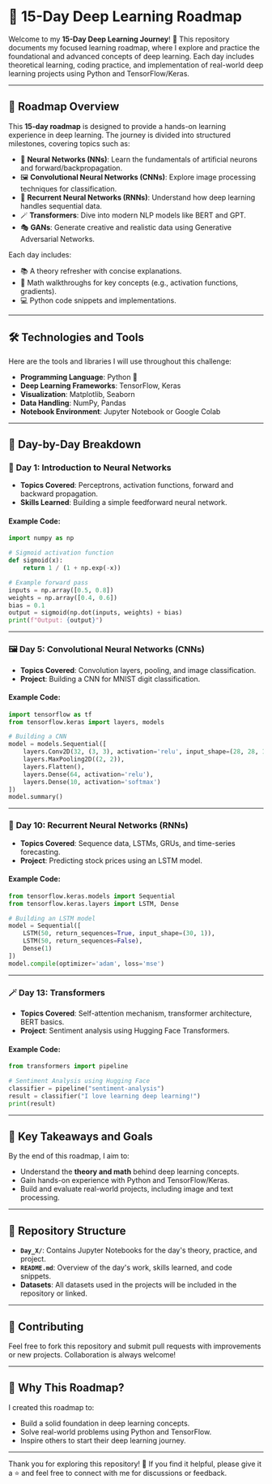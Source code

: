 
# 🚀 15-Day Deep Learning Roadmap

Welcome to my **15-Day Deep Learning Journey**! 🌟 This repository documents my focused learning roadmap, where I explore and practice the foundational and advanced concepts of deep learning. Each day includes theoretical learning, coding practice, and implementation of real-world deep learning projects using Python and TensorFlow/Keras.

---

## 📅 Roadmap Overview

This **15-day roadmap** is designed to provide a hands-on learning experience in deep learning. The journey is divided into structured milestones, covering topics such as:

- 🤖 **Neural Networks (NNs)**: Learn the fundamentals of artificial neurons and forward/backpropagation.  
- 🖼️ **Convolutional Neural Networks (CNNs)**: Explore image processing techniques for classification.  
- 🔁 **Recurrent Neural Networks (RNNs)**: Understand how deep learning handles sequential data.  
- 🪄 **Transformers**: Dive into modern NLP models like BERT and GPT.  
- 🎭 **GANs**: Generate creative and realistic data using Generative Adversarial Networks.

Each day includes:

- 📚 A theory refresher with concise explanations.  
- 🔢 Math walkthroughs for key concepts (e.g., activation functions, gradients).  
- 💻 Python code snippets and implementations.  

---

## 🛠️ Technologies and Tools

Here are the tools and libraries I will use throughout this challenge:

- **Programming Language**: Python 🐍  
- **Deep Learning Frameworks**: TensorFlow, Keras  
- **Visualization**: Matplotlib, Seaborn  
- **Data Handling**: NumPy, Pandas  
- **Notebook Environment**: Jupyter Notebook or Google Colab  

---

## 📜 Day-by-Day Breakdown

### 🧠 **Day 1: Introduction to Neural Networks**  
- **Topics Covered**: Perceptrons, activation functions, forward and backward propagation.  
- **Skills Learned**: Building a simple feedforward neural network.  

#### Example Code:
```python
import numpy as np

# Sigmoid activation function
def sigmoid(x):
    return 1 / (1 + np.exp(-x))

# Example forward pass
inputs = np.array([0.5, 0.8])
weights = np.array([0.4, 0.6])
bias = 0.1
output = sigmoid(np.dot(inputs, weights) + bias)
print(f"Output: {output}")
```

---

### 🖼️ **Day 5: Convolutional Neural Networks (CNNs)**  
- **Topics Covered**: Convolution layers, pooling, and image classification.  
- **Project**: Building a CNN for MNIST digit classification.  

#### Example Code:
```python
import tensorflow as tf
from tensorflow.keras import layers, models

# Building a CNN
model = models.Sequential([
    layers.Conv2D(32, (3, 3), activation='relu', input_shape=(28, 28, 1)),
    layers.MaxPooling2D((2, 2)),
    layers.Flatten(),
    layers.Dense(64, activation='relu'),
    layers.Dense(10, activation='softmax')
])
model.summary()
```

---

### 🔁 **Day 10: Recurrent Neural Networks (RNNs)**  
- **Topics Covered**: Sequence data, LSTMs, GRUs, and time-series forecasting.  
- **Project**: Predicting stock prices using an LSTM model.  

#### Example Code:
```python
from tensorflow.keras.models import Sequential
from tensorflow.keras.layers import LSTM, Dense

# Building an LSTM model
model = Sequential([
    LSTM(50, return_sequences=True, input_shape=(30, 1)),
    LSTM(50, return_sequences=False),
    Dense(1)
])
model.compile(optimizer='adam', loss='mse')
```

---

### 🪄 **Day 13: Transformers**  
- **Topics Covered**: Self-attention mechanism, transformer architecture, BERT basics.  
- **Project**: Sentiment analysis using Hugging Face Transformers.  

#### Example Code:
```python
from transformers import pipeline

# Sentiment Analysis using Hugging Face
classifier = pipeline("sentiment-analysis")
result = classifier("I love learning deep learning!")
print(result)
```

---

## 🌟 Key Takeaways and Goals

By the end of this roadmap, I aim to:  
- Understand the **theory and math** behind deep learning concepts.  
- Gain hands-on experience with Python and TensorFlow/Keras.  
- Build and evaluate real-world projects, including image and text processing.  

---

## 📂 Repository Structure

- **`Day_X/`**: Contains Jupyter Notebooks for the day's theory, practice, and project.  
- **`README.md`**: Overview of the day's work, skills learned, and code snippets.  
- **Datasets**: All datasets used in the projects will be included in the repository or linked.  

---

## 🙌 Contributing

Feel free to fork this repository and submit pull requests with improvements or new projects. Collaboration is always welcome!

---

## 📢 Why This Roadmap?

I created this roadmap to:  
- Build a solid foundation in deep learning concepts.  
- Solve real-world problems using Python and TensorFlow.  
- Inspire others to start their deep learning journey.  

---

Thank you for exploring this repository! 🌟 If you find it helpful, please give it a ⭐ and feel free to connect with me for discussions or feedback.

